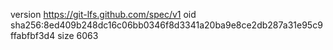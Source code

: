 version https://git-lfs.github.com/spec/v1
oid sha256:8ed409b248dc16c06bb0346f8d3341a20ba9e8ce2db287a31e95c9ffabfbf3d4
size 6063
